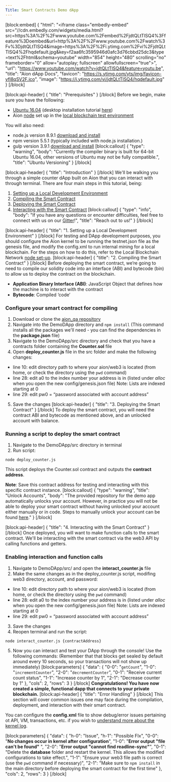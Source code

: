 ```yaml
---
Title: Smart Contracts Demo dApp
---
```


[block:embed]
{
  "html": "<iframe class=\"embedly-embed\" src=\"//cdn.embedly.com/widgets/media.html?src=https%3A%2F%2Fwww.youtube.com%2Fembed%2FjdtQLtTlSQ4%3Ffeature%3Doembed&url=http%3A%2F%2Fwww.youtube.com%2Fwatch%3Fv%3DjdtQLtTlSQ4&image=https%3A%2F%2Fi.ytimg.com%2Fvi%2FjdtQLtTlSQ4%2Fhqdefault.jpg&key=f2aa6fc3595946d0afc3d76cbbd25dc3&type=text%2Fhtml&schema=youtube\" width=\"854\" height=\"480\" scrolling=\"no\" frameborder=\"0\" allow=\"autoplay; fullscreen\" allowfullscreen=\"true\"></iframe>",
  "url": "https://www.youtube.com/watch?v=jdtQLtTlSQ4&feature=youtu.be",
  "title": "Aion dApp Docs",
  "favicon": "https://s.ytimg.com/yts/img/favicon-vfl8qSV2F.ico",
  "image": "https://i.ytimg.com/vi/jdtQLtTlSQ4/hqdefault.jpg"
}
[/block]

[block:api-header]
{
  "title": "Prerequisites"
}
[/block]
Before we begin, make sure you have the following:
- [Ubuntu 16.04](http://releases.ubuntu.com/16.04/) (desktop installation tutorial [here](https://tutorials.ubuntu.com/tutorial/tutorial-install-ubuntu-desktop#0))
- Aion [node](https://docs.aion.network/docs/node-set-up) set up in the [local blockchain test environment](https://docs.aion.network/docs/local-blockchain-network) 

You will also need:

- node.js version 8.9.1 [download and install](https://nodejs.org/en/download/)
- npm version 5.5.1 (typically included with node.js installation.)
- gulp version 3.9.1 [download and install](https://libraries.io/npm/gulp/3.9.1) 
[block:callout]
{
  "type": "warning",
  "body": "Currently the compiler binary is built for 64-bit Ubuntu 16.04, other versions of Ubuntu may not be fully compatible.",
  "title": "Ubuntu Versioning"
}
[/block]

[block:api-header]
{
  "title": "Introduction"
}
[/block]
We'll be walking you through a simple counter dApp built on Aion that you can interact with through terminal. There are four main steps in this tutorial, being:
1. [Setting up a Local Development Environment](https://docs.aion.network/docs/smart-contract-demo-dapp#section-1-setting-up-a-local-development-environment)
2. [Compiling the Smart Contract](https://docs.aion.network/docs/smart-contract-demo-dapp#section-2-compiling-the-smart-contract)
3. [Deploying the Smart Contract](https://docs.aion.network/docs/smart-contract-demo-dapp#section-3-deploying-the-smart-contract)
4. [Interacting with the Smart Contract](https://docs.aion.network/docs/smart-contract-demo-dapp#section-4-interacting-with-the-smart-contract) 
[block:callout]
{
  "type": "info",
  "body": "If you have any questions or encounter difficulties, feel free to connect with us on our [Gitter](https://gitter.im/aion)!",
  "title": "Reach out to us!"
}
[/block]

[block:api-header]
{
  "title": "1. Setting up a Local Development Environment"
}
[/block]
For testing and DApp development purposes, you should configure the Aion kernel to be running the testnet.json file as the genesis file, and modify the config.xml to run internal mining for a local blockchain. For the steps on how to do this, refer to the Local Blockchain Network [node set-up](https://docs.aion.network/docs/local-blockchain-network).
[block:api-header]
{
  "title": "2. Compiling the Smart Contract"
}
[/block]
Before deploying the smart contract, we’re going to need to compile our solidity code into an interface (ABI) and bytecode (bin) to allow us to deploy the contract on the blockchain.

- **Application Binary Interface (ABI)**: JavaScript Object that defines how the machine is to interact with the contract
- **Bytecode**: Compiled ‘code’

### **Configure your smart contract for compiling**

1. Download or clone the [aion_qa repository](https://github.com/aionnetwork/aion_qa)
2. Navigate into the DemoDApp directory and ```npm install``` (This command installs all the packages we'll need - you can find the dependencies in the **package.json** file)
3. Navigate to the DemoDApp/src directory and check that you have a contracts folder containing the **Counter.sol** file
4. Open **deploy_counter.js** file in the src folder and make the following changes:
  - line 10: edit directory path to where your aion/web3 is located (from home, or check the directory using the ```pwd``` command)
  - line 28: edit a0 to the index number your address is in (listed under *alloc* when you open the new config/genesis.json file) Note: Lists are indexed starting at 0
  - line 29: edit pw0 = “password associated with account address”
5. Save the changes
[block:api-header]
{
  "title": "3. Deploying the Smart Contract"
}
[/block]
To deploy the smart contract, you will need the contract ABI and bytecode as mentioned above, and an unlocked account with balance.

### **Running a script to deploy the smart contract**

1. Navigate to the DemoDApp/src directory in terminal
2. Run script: 

```
node deploy_counter.js
```

This script deploys the Counter.sol contract and outputs the **contract address**. 

**Note**: Save this contract address for testing and interacting with this specific contract instance.
[block:callout]
{
  "type": "warning",
  "title": "Unlock Accounts",
  "body": "The provided repository for the demo app automatically unlocks your account. However, in practice you will not be able to deploy your smart contract without having unlocked your account either manually or in code. Steps to manually unlock your account can be found [here](https://docs.aion.network/docs/using-aion-web3-console#section-unlock-account)."
}
[/block]

[block:api-header]
{
  "title": "4. Interacting with the Smart Contract"
}
[/block]
Once deployed, you will want to make function calls to the smart contract. We'll be interacting with the smart contract via the web3 API by calling functions and getters.

### **Enabling interaction and function calls**

1. Navigate to DemoDApp/src/ and open the **interact_counter.js** file
2. Make the same changes as in the deploy_counter.js script, modifing web3 directory, account, and password:
  - line 10: edit directory path to where your aion/web3 is located (from home, or check the directory using the ```pwd``` command)
  - line 28: edit a0 to the index number your address is in (listed under *alloc* when you open the new config/genesis.json file) 
Note: Lists are indexed starting at 0
  - line 29: edit pw0 = “password associated with account address”
3. Save the changes
4. Reopen terminal and run the script: 

```
node interact_counter.js {contractAddress}
```
5. Now you can interact and test your DApp through the console! Use the following commands: (Remember that that blocks get sealed by default around every 10 seconds, so your transactions will not show up immediately)
[block:parameters]
{
  "data": {
    "0-0": "```getCount```",
    "1-0": "```incrementCounter```",
    "2-0": "```decrementCounter```",
    "0-1": "Receive current count status",
    "1-1": "Increase counter by 1",
    "2-1": "Decrease counter by 1"
  },
  "cols": 2,
  "rows": 3
}
[/block]
**Congratulations! You have now created a simple, functional dapp that connects to your private blockchain.**
[block:api-header]
{
  "title": "Error Handling"
}
[/block]
This section will cover common issues one may face during the compilation, deployment, and interaction with their smart contract.

You can configure the **config.xml** file to show debug/error issues pertaining ot API, VM, transactions, etc. if you wish to [understand more about the kernel log](https://docs.aion.network/docs/log-system-settings).

[block:parameters]
{
  "data": {
    "h-0": "Issue",
    "h-1": "Possible FIx",
    "0-0": "**No changes occur in kernel after configuration**",
    "1-0": "**Error output \"file can't be found\"** ",
    "2-0": "**Error output \"cannot find readline-sync\"**",
    "0-1": "Delete the **database** folder and restart the kernel. This allows the modified configurations to take effect.",
    "1-1": "Ensure your web3 file path is correct (use the ```pwd``` command if necessary)",
    "2-1": "Make sure to ```npm install``` in the main directory before deploying the smart contract for the first time"
  },
  "cols": 2,
  "rows": 3
}
[/block]